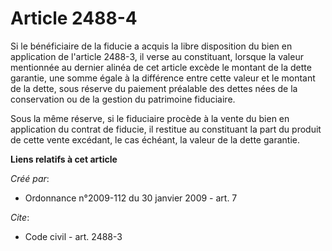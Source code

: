 # Article 2488-4

Si le bénéficiaire de la fiducie a acquis la libre disposition du bien en application de l'article 2488-3, il verse au
constituant, lorsque la valeur mentionnée au dernier alinéa de cet article excède le montant de la dette garantie, une somme
égale à la différence entre cette valeur et le montant de la dette, sous réserve du paiement préalable des dettes nées de la
conservation ou de la gestion du patrimoine fiduciaire.

Sous la même réserve, si le fiduciaire procède à la vente du bien en application du contrat de fiducie, il restitue au
constituant la part du produit de cette vente excédant, le cas échéant, la valeur de la dette garantie.

**Liens relatifs à cet article**

_Créé par_:

  - Ordonnance n°2009-112 du 30 janvier 2009 - art. 7

_Cite_:

  - Code civil - art. 2488-3
